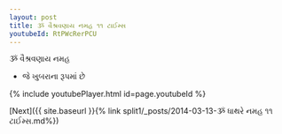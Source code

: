 ```yaml
---
layout: post
title: ૐ વૈશ્રવણાય નમહ ૧૧ ટાઈમ્સ
youtubeId: RtPWcRerPCU
---
```

 
 
 ૐ વૈશ્રવણાય નમહ  
 
 -  જે ખુબરાના રૂપમાં છે 
 
  
 
  
 
 
 
 
 
 


{% include youtubePlayer.html id=page.youtubeId %}
 
[Next]({{ site.baseurl }}{% link  split1/_posts/2014-03-13-ૐ ધાથરે નમહ ૧૧ ટાઈમ્સ.md%})
 
